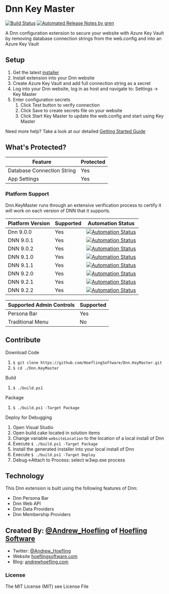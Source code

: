 # Dnn Key Master

[![Build Status](https://hoeflingsoftware.visualstudio.com/Dnn%20Key%20Master/_apis/build/status/HoeflingSoftware.Dnn.KeyMaster?branchName=master)](https://hoeflingsoftware.visualstudio.com/Dnn%20Key%20Master/_build/latest?definitionId=72?branchName=master) [![Automated Release Notes by gren](https://img.shields.io/badge/%F0%9F%A4%96-release%20notes-00B2EE.svg)](https://github-tools.github.io/github-release-notes/)

A Dnn configuration extension to secure your website with Azure Key Vault by removing database connection strings from the web.config and into an Azure Key Vault

## Setup

1. Get the latest [installer](https://github.com/HoeflingSoftware/Dnn.KeyMaster/releases)
2. Install extension into your Dnn website
3. Create Azure Key Vault and add full connection string as a secret
4. Log into your Dnn website, log in as host and navigate to: Settings -> Key Master
5. Enter configuration secrets
    1. Click Test button to verify connection
    2. Click Save to create secrets file on your website
    3. Click Start Key Master to update the web.config and start using Key Master

Need more help? Take a look at our detailed [Getting Started Guide](GETTING-STARTED.md)

## What's Protected?

| Feature                    | Protected |
|----------------------------|-----------|
| Database Connection String | Yes       |
| App Settings               | Yes       |


### Platform Support
Dnn.KeyMaster runs through an extensive verification process to certify it will work on each version of DNN that it supports.

| Platform Version    | Supported | Automation Status  |
|---------------------|-----------|--------------------|
| Dnn 9.0.0		      | Yes       | [![Automation Status](https://vsrm.dev.azure.com/hoeflingsoftware/_apis/public/Release/badge/187fd6ec-a622-423f-a1f8-248c09db82f6/1/1)](https://dev.azure.com/hoeflingsoftware/Dnn%20Key%20Master/_release?view=mine&definitionId=1) |
| DNN 9.0.1           | Yes       | [![Automation Status](https://vsrm.dev.azure.com/hoeflingsoftware/_apis/public/Release/badge/187fd6ec-a622-423f-a1f8-248c09db82f6/1/2)](https://dev.azure.com/hoeflingsoftware/Dnn%20Key%20Master/_release?view=mine&definitionId=1) |
| DNN 9.0.2           | Yes       | [![Automation Status](https://vsrm.dev.azure.com/hoeflingsoftware/_apis/public/Release/badge/187fd6ec-a622-423f-a1f8-248c09db82f6/1/3)](https://dev.azure.com/hoeflingsoftware/Dnn%20Key%20Master/_release?view=mine&definitionId=1) |
| DNN 9.1.0           | Yes       | [![Automation Status](https://vsrm.dev.azure.com/hoeflingsoftware/_apis/public/Release/badge/187fd6ec-a622-423f-a1f8-248c09db82f6/1/4)](https://dev.azure.com/hoeflingsoftware/Dnn%20Key%20Master/_release?view=mine&definitionId=1) |
| DNN 9.1.1           | Yes       | [![Automation Status](https://vsrm.dev.azure.com/hoeflingsoftware/_apis/public/Release/badge/187fd6ec-a622-423f-a1f8-248c09db82f6/1/5)](https://dev.azure.com/hoeflingsoftware/Dnn%20Key%20Master/_release?view=mine&definitionId=1) |
| DNN 9.2.0           | Yes       | [![Automation Status](https://vsrm.dev.azure.com/hoeflingsoftware/_apis/public/Release/badge/187fd6ec-a622-423f-a1f8-248c09db82f6/1/6)](https://dev.azure.com/hoeflingsoftware/Dnn%20Key%20Master/_release?view=mine&definitionId=1) |
| DNN 9.2.1           | Yes       | [![Automation Status](https://vsrm.dev.azure.com/hoeflingsoftware/_apis/public/Release/badge/187fd6ec-a622-423f-a1f8-248c09db82f6/1/7)](https://dev.azure.com/hoeflingsoftware/Dnn%20Key%20Master/_release?view=mine&definitionId=1) |
| DNN 9.2.2           | Yes       | [![Automation Status](https://vsrm.dev.azure.com/hoeflingsoftware/_apis/public/Release/badge/187fd6ec-a622-423f-a1f8-248c09db82f6/1/8)](https://dev.azure.com/hoeflingsoftware/Dnn%20Key%20Master/_release?view=mine&definitionId=1) |

| Supported Admin Controls | Supported |
|--------------------------|-----------|
| Persona Bar              | Yes       |
| Traditional Menu         | No        |


## Contribute

Download Code

1. `$ git clone https://github.com/HoeflingSoftware/Dnn.KeyMaster.git`
2. `$ cd ./Dnn.KeyMaster`

Build 

1. `$ ./build.ps1`

Package

1. `$ ./build.ps1 -Target Package`

Deploy for Debugging

1. Open Visual Studio
2. Open build.cake located in solution items
3. Change variable `websiteLocation` to the location of a local install of Dnn
4. Execute `$ ./build.ps1 -Target Package`
5. Install the generated installer into your local install of Dnn
6. Execute `$ ./build.ps1 -Target Deploy`
7. Debug->Attach to Process: select w3wp.exe process

## Technology

This Dnn extension is built using the following features of Dnn:

* Dnn Persona Bar
* Dnn Web API
* Dnn Data Providers
* Dnn Membership Providers

## Created By: [@Andrew_Hoefling](https://twitter.com/andrew_hoefling) of [Hoefling Software](https://www.hoeflingsoftware.com)

* Twitter: [@Andrew_Hoefling](https://twitter.com/andrew_hoefling)
* Website [hoeflingsoftware.com](https://www.hoeflingsoftware.com)
* Blog: [andrewhoefling.com](http://www.andrewhoefling.com)

### License

The MIT License (MIT) see License File
